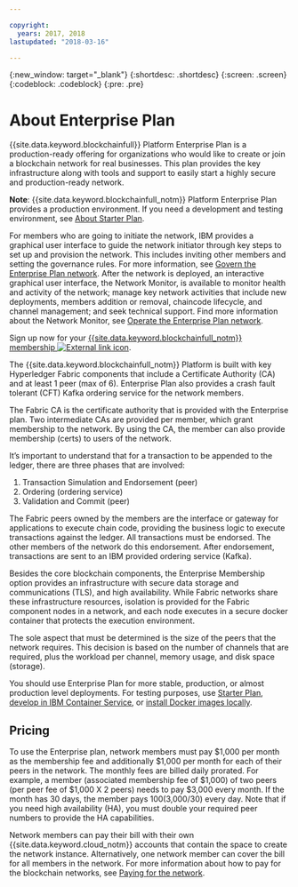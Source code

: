```yaml
---

copyright:
  years: 2017, 2018
lastupdated: "2018-03-16"

---
```


{:new_window: target="_blank"}
{:shortdesc: .shortdesc}
{:screen: .screen}
{:codeblock: .codeblock}
{:pre: .pre}

# About Enterprise Plan

{{site.data.keyword.blockchainfull}} Platform Enterprise Plan is a production-ready offering for organizations who would like to create or join a blockchain network for real businesses. This plan provides the key infrastructure along with tools and support to easily start a highly secure and production-ready network.

**Note**: {{site.data.keyword.blockchainfull_notm}} Platform Enterprise Plan provides a production environment. If you need a development and testing environment, see [About Starter Plan](starter_plan.html).

For members who are going to initiate the network, IBM provides a graphical user interface to guide the network initiator through key steps to set up and provision the network. This includes inviting other members and setting the governance rules. For more information, see [Govern the Enterprise Plan network](get_start.html). After the network is deployed, an interactive graphical user interface, the Network Monitor, is available to monitor health and activity of the network; manage key network activities that include new deployments, members addition or removal, chaincode lifecycle, and channel management; and seek technical support. Find more information about the Network Monitor, see [Operate the Enterprise Plan network](v10_dashboard.html).

Sign up now for your [{{site.data.keyword.blockchainfull_notm}} membership ![External link icon](images/external_link.svg "External link icon")](https://console.bluemix.net/catalog/services/blockchain?env_id=ibm:yp:us-south&taxonomyNavigation=apps).

The {{site.data.keyword.blockchainfull_notm}} Platform is built with key Hyperledger Fabric components that include a Certificate Authority (CA) and at least 1 peer (max of 6).  Enterprise Plan also provides a crash fault tolerant (CFT) Kafka ordering service for the network members.

The Fabric CA is the certificate authority that is provided with the Enterprise plan. Two intermediate CAs are provided per member, which grant membership to the network. By using the CA, the member can also provide membership (certs) to users of the network.

It’s important to understand that for a transaction to be appended to the ledger, there are three phases that are involved:  
1. Transaction Simulation and Endorsement (peer)
2. Ordering (ordering service)
3. Validation and Commit (peer)

The Fabric peers owned by the members are the interface or gateway for applications to execute chain code, providing the business logic to execute transactions against the ledger.  All transactions must be endorsed. The other members of the network do this endorsement. After endorsement,  transactions are sent to an IBM provided ordering service (Kafka).

Besides the core blockchain components, the Enterprise Membership option provides an infrastructure with secure data storage and communications (TLS), and high availability.  While Fabric networks share these infrastructure resources, isolation is provided for the Fabric component nodes in a network, and each node executes in a secure docker container that protects the execution environment.

The sole aspect that must be determined is the size of the peers that the network requires. This decision is based on the number of channels that are required, plus the workload per channel, memory usage, and disk space (storage).

You should use Enterprise Plan for more stable, production, or almost production level deployments. For testing purposes, use [Starter Plan](starter_plan.html), [develop in IBM Container Service](https://ibm-blockchain.github.io/), or [install Docker images locally](http://hyperledger-fabric.readthedocs.io/en/latest/build_network.html).

<!--- The Enterprise plan provides the ordering service and CA. The membership fee is $1,000, and a per peer fee of $1,000 that is associated with the network. If you want to have high availability (HA), you must purchase an additional peer to provide the HA capabilities. For example, one organization (associated membership fee of $1,000) of two peers ($1,000 X 2 peers) with HA ($1,000 X 2 HA peers) requires a monthly charge of $5,000.  --->

## Pricing  
To use the Enterprise plan, network members must pay $1,000 per month as the membership fee and additionally $1,000 per month for each of their peers in the network.  The monthly fees are billed daily prorated.  For example, a member (associated membership fee of $1,000) of two peers (per peer fee of $1,000 X 2 peers) needs to pay $3,000 every month.  If the month has 30 days, the member pays $100 ($3,000/30) every day.  Note that if you need high availability (HA), you must double your required peer numbers to provide the HA capabilities.

Network members can pay their bill with their own {{site.data.keyword.cloud_notm}} accounts that contain the space to create the network instance.  Alternatively, one network member can cover the bill for all members in the network.  For more information about how to pay for the blockchain networks, see [Paying for the network](howto/pay_for_the_network.html).
